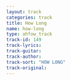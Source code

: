 ```yaml
---
layout: track
categories: track
title: How Long
name: how-long
type: ahfow_track
track-id: 149
track-lyrics: 
track-guitar: 
track-author: 
track-sort: "HOW LONG"
track-original: 
---
```

